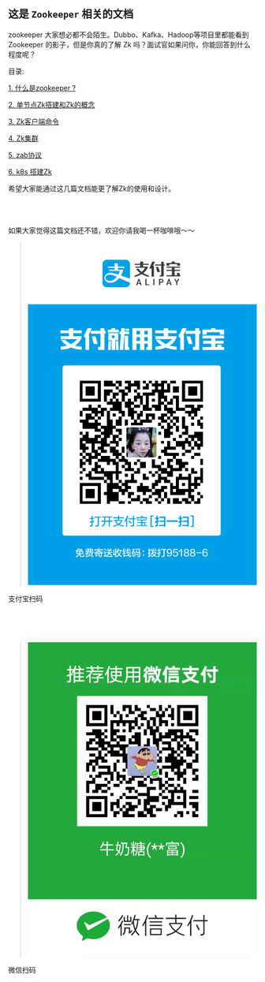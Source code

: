 ## 这是 `Zookeeper` 相关的文档

zookeeper 大家想必都不会陌生。Dubbo、Kafka、Hadoop等项目里都能看到 Zookeeper 的影子，但是你真的了解 Zk 吗？面试官如果问你，你能回答到什么程度呢？

目录:

[1. 什么是zookeeper ?](./docs/what_is_zookeeper.md)

[2. 单节点Zk搭建和Zk的概念](./docs/zk_single_and_concept.md)

[3. Zk客户端命令](./docs/zk_api.md)

[4. Zk集群](./docs/zk_cluster.md)

[5. zab协议](./docs/zab.md)

[6. k8s 搭建Zk](./docs/k8s_with_zk.md)

  
希望大家能通过这几篇文档能更了解Zk的使用和设计。

<br><br><br>
如果大家觉得这篇文档还不错，欢迎你请我喝一杯咖啡哦～～


> 
> ![支付宝](./images/alipay.jpg)

支付宝扫码

<br><br><br>
>
>![微信](./images/wxpay.jpg)

微信扫码
